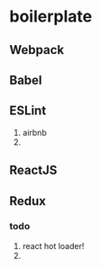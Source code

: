 # boilerplate

## Webpack

## Babel

## ESLint
1. airbnb
2. 

## ReactJS

## Redux



### todo
1. react hot loader!
2. 